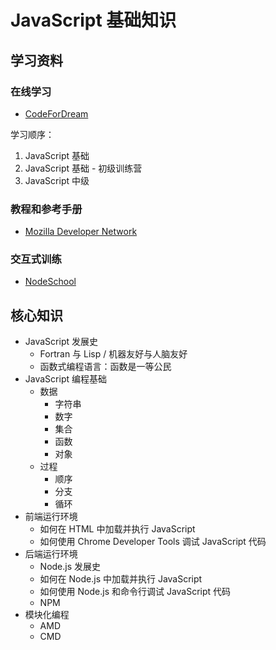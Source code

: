 # JavaScript 基础知识

## 学习资料

### 在线学习

- [CodeForDream](http://codefordream.com/paths/javascript/courses)

学习顺序：

1. JavaScript 基础
2. JavaScript 基础 - 初级训练营
3. JavaScript 中级

### 教程和参考手册

- [Mozilla Developer Network](https://developer.mozilla.org/en-US/docs/Web/JavaScript)

### 交互式训练

- [NodeSchool](http://nodeschool.io/zh-cn/#workshoppers)

## 核心知识

- JavaScript 发展史
  - Fortran 与 Lisp / 机器友好与人脑友好
  - 函数式编程语言：函数是一等公民
- JavaScript 编程基础
  - 数据
    - 字符串
    - 数字
    - 集合
    - 函数
    - 对象
  - 过程
    - 顺序
    - 分支
    - 循环
- 前端运行环境
  - 如何在 HTML 中加载并执行 JavaScript
  - 如何使用 Chrome Developer Tools 调试 JavaScript 代码
- 后端运行环境
  - Node.js 发展史
  - 如何在 Node.js 中加载并执行 JavaScript
  - 如何使用 Node.js 和命令行调试 JavaScript 代码
  - NPM
- 模块化编程
  - AMD
  - CMD
